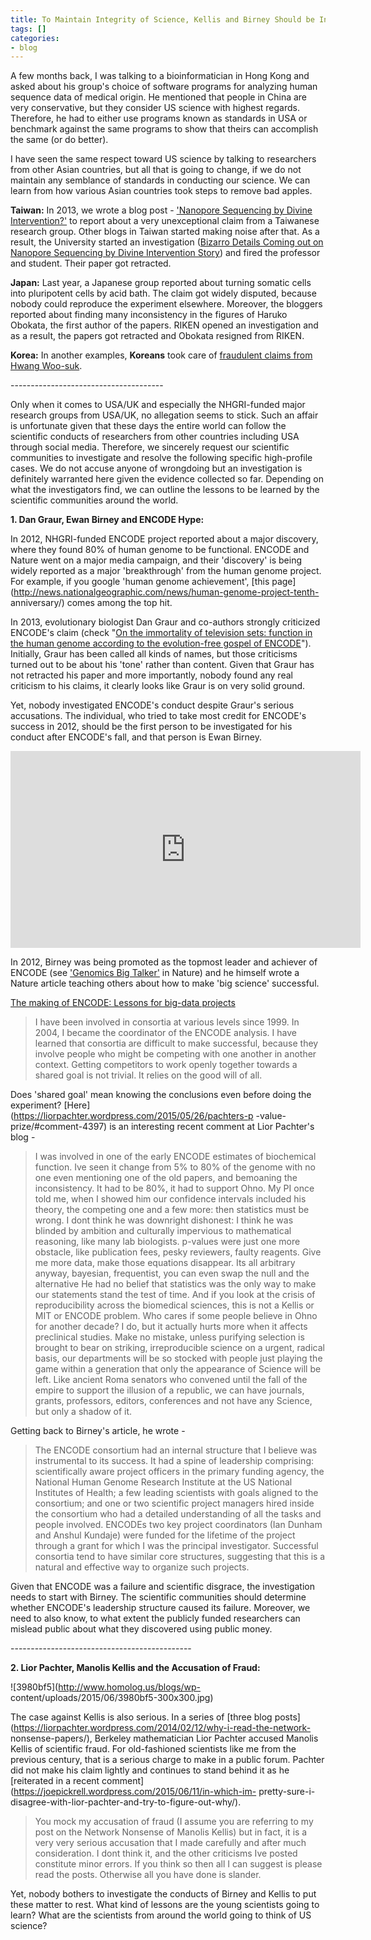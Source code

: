 ```yaml
---
title: To Maintain Integrity of Science, Kellis and Birney Should be Investigated
tags: []
categories:
- blog
---
```

A few months back, I was talking to a bioinformatician in Hong Kong and asked
about his group's choice of software programs for analyzing human sequence
data of medical origin. He mentioned that people in China are very
conservative, but they consider US science with highest regards. Therefore, he
had to either use programs known as standards in USA or benchmark against the
same programs to show that theirs can accomplish the same (or do better).
<!--more-->

I have seen the same respect toward US science by talking to researchers from
other Asian countries, but all that is going to change, if we do not maintain
any semblance of standards in conducting our science. We can learn from how
various Asian countries took steps to remove bad apples.

**Taiwan:** In 2013, we wrote a blog post - ['Nanopore Sequencing by Divine Intervention?'](http://www.homolog.us/blogs/blog/2013/05/16/nanopore-sequencing-by-divine-intervention/) to report about a very unexceptional claim from a Taiwanese research group. Other blogs in Taiwan started making noise after that. As a result, the University started an investigation ([Bizarro Details Coming out on Nanopore Sequencing by Divine Intervention Story](http://www.homolog.us/blogs/blog/2014/11/06/bizarro-details-coming-out-on-nanopore-sequencing-by-divine-intervention-story/)) and fired the professor and student. Their paper got retracted. 

**Japan:** Last year, a Japanese group reported about turning somatic cells into pluripotent cells by acid bath. The claim got widely disputed, because nobody could reproduce the experiment elsewhere. Moreover, the bloggers reported about finding many inconsistency in the figures of Haruko Obokata, the first author of the papers. RIKEN opened an investigation and as a result, the papers got retracted and Obokata resigned from RIKEN. 

**Korea:** In another examples, **Koreans** took care of [fraudulent claims from Hwang Woo-suk](https://en.wikipedia.org/wiki/Hwang_Woo-suk#Controversies). 

\--------------------------------------

Only when it comes to USA/UK and especially the NHGRI-funded major research
groups from USA/UK, no allegation seems to stick. Such an affair is
unfortunate given that these days the entire world can follow the scientific
conducts of researchers from other countries including USA through social
media. Therefore, we sincerely request our scientific communities to
investigate and resolve the following specific high-profile cases. We do not
accuse anyone of wrongdoing but an investigation is definitely warranted here
given the evidence collected so far. Depending on what the investigators find,
we can outline the lessons to be learned by the scientific communities around
the world.

**1\. Dan Graur, Ewan Birney and ENCODE Hype:**

In 2012, NHGRI-funded ENCODE project reported about a major discovery, where
they found 80% of human genome to be functional. ENCODE and Nature went on a
major media campaign, and their 'discovery' is being widely reported as a
major 'breakthrough' from the human genome project. For example, if you google
'human genome achievement', [this
page](http://news.nationalgeographic.com/news/human-genome-project-tenth-
anniversary/) comes among the top hit.

In 2013, evolutionary biologist Dan Graur and co-authors strongly criticized
ENCODE's claim (check "[On the immortality of television sets: function in the
human genome according to the evolution-free gospel of
ENCODE](http://gbe.oxfordjournals.org/content/early/2013/02/20/gbe.evt028)").
Initially, Graur has been called all kinds of names, but those criticisms
turned out to be about his 'tone' rather than content. Given that Graur has
not retracted his paper and more importantly, nobody found any real criticism
to his claims, it clearly looks like Graur is on very solid ground.

Yet, nobody investigated ENCODE's conduct despite Graur's serious accusations.
The individual, who tried to take most credit for ENCODE's success in 2012,
should be the first person to be investigated for his conduct after ENCODE's
fall, and that person is Ewan Birney.

<iframe width="560" height="315" src="http://www.youtube.com/embed/Y3V2thsJ1Wc" frameborder="0"> </iframe>

In 2012, Birney was being promoted as the topmost leader and achiever of
ENCODE (see ['Genomics Big
Talker'](http://www.sciencemag.org/content/337/6099/1167.summary) in Nature)
and he himself wrote a Nature article teaching others about how to make 'big
science' successful.

[The making of ENCODE: Lessons for big-data
projects](http://www.nature.com/nature/journal/v489/n7414/full/489049a.html)

> I have been involved in consortia at various levels since 1999. In 2004, I
became the coordinator of the ENCODE analysis. I have learned that consortia
are difficult to make successful, because they involve people who might be
competing with one another in another context. Getting competitors to work
openly together towards a shared goal is not trivial. It relies on the good
will of all.

Does 'shared goal' mean knowing the conclusions even before doing the
experiment? [Here](https://liorpachter.wordpress.com/2015/05/26/pachters-p
-value-prize/#comment-4397) is an interesting recent comment at Lior Pachter's
blog -

> I was involved in one of the early ENCODE estimates of biochemical function.
Ive seen it change from 5% to 80% of the genome with no one even mentioning
one of the old papers, and bemoaning the inconsistency. It had to be 80%, it
had to support Ohno. My PI once told me, when I showed him our confidence
intervals included his theory, the competing one and a few more: then
statistics must be wrong. I dont think he was downright dishonest: I think he
was blinded by ambition and culturally impervious to mathematical reasoning,
like many lab biologists. p-values were just one more obstacle, like
publication fees, pesky reviewers, faulty reagents. Give me more data, make
those equations disappear. Its all arbitrary anyway, bayesian, frequentist,
you can even swap the null and the alternative He had no belief that
statistics was the only way to make our statements stand the test of time. And
if you look at the crisis of reproducibility across the biomedical sciences,
this is not a Kellis or MIT or ENCODE problem. Who cares if some people
believe in Ohno for another decade? I do, but it actually hurts more when it
affects preclinical studies. Make no mistake, unless purifying selection is
brought to bear on striking, irreproducible science on a urgent, radical
basis, our departments will be so stocked with people just playing the game
within a generation that only the appearance of Science will be left. Like
ancient Roma senators who convened until the fall of the empire to support the
illusion of a republic, we can have journals, grants, professors, editors,
conferences and not have any Science, but only a shadow of it.

Getting back to Birney's article, he wrote -

> The ENCODE consortium had an internal structure that I believe was
instrumental to its success. It had a spine of leadership comprising:
scientifically aware project officers in the primary funding agency, the
National Human Genome Research Institute at the US National Institutes of
Health; a few leading scientists with goals aligned to the consortium; and one
or two scientific project managers hired inside the consortium who had a
detailed understanding of all the tasks and people involved. ENCODEs two key
project coordinators (Ian Dunham and Anshul Kundaje) were funded for the
lifetime of the project through a grant for which I was the principal
investigator. Successful consortia tend to have similar core structures,
suggesting that this is a natural and effective way to organize such projects.

Given that ENCODE was a failure and scientific disgrace, the investigation
needs to start with Birney. The scientific communities should determine
whether ENCODE's leadership structure caused its failure. Moreover, we need to
also know, to what extent the publicly funded researchers can mislead public
about what they discovered using public money.

\---------------------------------------------

**2\. Lior Pachter, Manolis Kellis and the Accusation of Fraud:**

![3980bf5](http://www.homolog.us/blogs/wp-
content/uploads/2015/06/3980bf5-300x300.jpg)

The case against Kellis is also serious. In a series of [three blog
posts](https://liorpachter.wordpress.com/2014/02/12/why-i-read-the-network-
nonsense-papers/), Berkeley mathematician Lior Pachter accused Manolis Kellis
of scientific fraud. For old-fashioned scientists like me from the previous
century, that is a serious charge to make in a public forum. Pachter did not
make his claim lightly and continues to stand behind it as he [reiterated in a
recent comment](https://joepickrell.wordpress.com/2015/06/11/in-which-im-
pretty-sure-i-disagree-with-lior-pachter-and-try-to-figure-out-why/).

> You mock my accusation of fraud (I assume you are referring to my post on
the Network Nonsense of Manolis Kellis) but in fact, it is a very very serious
accusation that I made carefully and after much consideration. I dont think
it, and the other criticisms Ive posted constitute minor errors. If you think
so then all I can suggest is please read the posts. Otherwise all you have
done is slander.

Yet, nobody bothers to investigate the conducts of Birney and Kellis to put
these matter to rest. What kind of lessons are the young scientists going to
learn? What are the scientists from around the world going to think of US
science?

